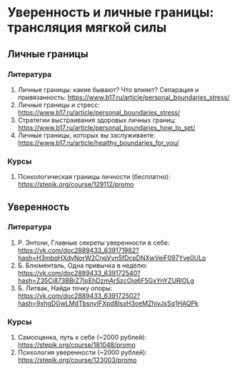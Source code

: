 # Уверенность и личные границы: трансляция мягкой силы

## Личные границы

### Литература
1. Личные границы: какие бывают? Что влияет? Сепарация и привязанность: https://www.b17.ru/article/personal_boundaries_stress/
2. Личные границы и стресс: https://www.b17.ru/article/personal_boundaries_stress/
3. Стратегии выстраивания здоровых личных границ: https://www.b17.ru/article/personal_boundaries_how_to_set/
4. Личные границы, которых вы заслуживаете: https://www.b17.ru/article/healthy_boundaries_for_you/

### Курсы
1. Психологическая границы личности (бесплатно): https://stepik.org/course/129112/promo

## Уверенность

### Литература
1. Р. Энтони, Главные секреты уверенности в себе: https://vk.com/doc2889433_639171982?hash=H3mbqHXdyNorW2CnpVvn5fDcpDNXwVejF097Yve0ULo
2. Б. Блюменталь, Одна привычка в неделю: https://vk.com/doc2889433_639172540?hash=Z35Ci873BBrZ7IpEhDzmArSzcOiq6F5GxYnYZURlOLg
3. Б. Литвак, Найди точку опоры: https://vk.com/doc2889433_639172502?hash=9xhgDGwLMdTbsnyIFXpd8IsxH3oeMZhivJxSq1HAQPk

### Курсы
1. Самооценка, путь к себе (~2000 рублей): https://stepik.org/course/181048/promo
2. Психология уверенности (~2000 рублей): https://stepik.org/course/123003/promo

